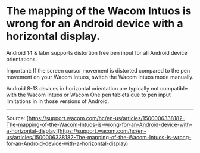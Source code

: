 # The mapping of the Wacom Intuos is wrong for an Android device with a horizontal display.

Android 14 & later supports distortion free pen input for all Android device orientations.


Important: If the screen cursor movement is distorted compared to the pen movement on your Wacom Intuos, switch the Wacom Intuos mode manually.


Android 8-13 devices in horizontal orientation are typically not compatible with the Wacom Intuos or Wacom One pen tablets due to pen input limitations in in those versions of Android.

---
Source: [https://support.wacom.com/hc/en-us/articles/1500006338182-The-mapping-of-the-Wacom-Intuos-is-wrong-for-an-Android-device-with-a-horizontal-display](https://support.wacom.com/hc/en-us/articles/1500006338182-The-mapping-of-the-Wacom-Intuos-is-wrong-for-an-Android-device-with-a-horizontal-display)
